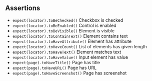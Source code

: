 ## Assertions

- `expect(locator).toBeChecked()`	Checkbox is checked
- `expect(locator).toBeEnabled()`	Control is enabled
- `expect(locator).toBeVisible()`	Element is visible
- `expect(locator).toContainText()`	Element contains text
- `expect(locator).toHaveAttribute()`	Element has attribute
- `expect(locator).toHaveCount()`	List of elements has given length
- `expect(locator).toHaveText()`	Element matches text
- `expect(locator).toHaveValue()`	Input element has value
- `expect(page).toHaveTitle()`	Page has title
- `expect(page).toHaveURL()`	Page has URL
- `expect(page).toHaveScreenshot()`	Page has screenshot
